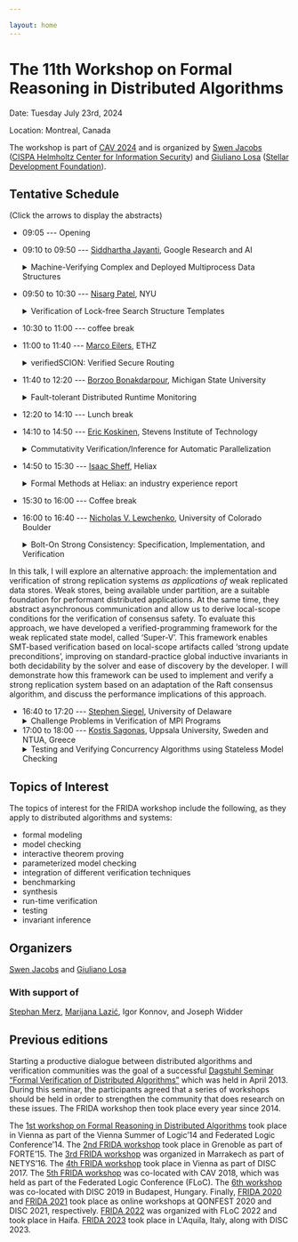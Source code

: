 ```yaml
---

layout: home
---
```



# The 11th Workshop on Formal Reasoning in Distributed Algorithms

Date: Tuesday July 23rd, 2024

Location: Montreal, Canada

The workshop is part of [CAV 2024](https://i-cav.org/2024/) and is organized by [Swen Jacobs](https://cispa.de/en/people/swen.jacobs) ([CISPA Helmholtz Center for Information Security](https://cispa.de/)) and [Giuliano Losa](https://www.losa.fr/) ([Stellar Development Foundation](https://research.stellar.org)).

## Tentative Schedule

(Click the arrows to display the abstracts)

* 09:05 ---
 Opening
* 09:10 to 09:50 ---
 [Siddhartha Jayanti](https://sites.google.com/view/siddhartha-jayanti/research), Google Research and AI
    <details>
    <summary>Machine-Verifying Complex and Deployed Multiprocess Data Structures</summary>
    <br>
    <p>
    I will talk about machine-verifying the correctness of concurrent data structures via the universal and complete Meta-Configurations Tracking verification method for proving linearizability. We have used this method to prove algorithms with famously complex and future-dependent linearization structures and those which have been impactfully deployed in practice. We demonstrate the simplicity and power of our method by producing proofs of linearizability for the Herlihy-Wing queue and Jayanti’s single-scanner snapshot, as well as a proof of strong linearizability of the Jayanti-Tarjan union-find object, which is deployed in Google's open-source graph mining library to enable the clustering billion-scale data. All three of these proofs are machine-verified by TLAPS (the TLA+ Proof System).
    </p>
    <p>
    Bio: Siddhartha Jayanti is a Research Scientist at Google Research, Cambridge, MA. He is an algorithmist, whose work spans distributed systems, machine learning, economics and computing, security, and verification. Siddhartha earned his Ph.D. in Computer Science with a minor in Machine Learning from MIT, where he was advised by Julian Shun. He received his Master's from MIT under the guidance of Costis Daskalakis, and his Bachelor's from Princeton, where his thesis was advised by Robert Tarjan and his research on mathematics in Sanskrit was advised by Manjul Bhargava.
    </p>
    </details>
* 09:50 to 10:30 ---
 [Nisarg Patel](https://cs.nyu.edu/~nrp364/), NYU
    <details>
    <summary>Verification of Lock-free Search Structure Templates</summary>
    <br>
    <p>
    Concurrent search structures are a class of concurrent data structures that implement a key-value store. Concurrent search structures are integral components of modern software systems, yet they are notoriously difficult to design and implement. In the context of concurrency, linearizability is the accepted notion of correctness of a data structure. Verifying linearizability of concurrent search structures remains a formidable challenge due to the inherent complexity of the underlying algorithms. So far, verification of these data structures has often led to large, intricate proofs that are hard to comprehend and reuse. In this talk, we focus on lock-free concurrent search structures based on lists and skiplists. For this class of data structures, we present verification techniques that aid modularity and enable proof reuse. The resulting linearizability proofs are fully mechanized in the concurrent separation logic Iris. The proofs are modular and cover the broader design space of the underlying algorithms by parameterizing the verification over aspects such as the low-level representation of nodes and the style of data structure maintenance. As a further technical contribution, we present a mechanization of a recently proposed method for reasoning about future-dependent linearization points using hindsight arguments. The mechanization builds on Iris’ support for prophecy reasoning and user-defined ghost resources. We demonstrate that the method can help to reduce the proof effort compared to direct prophecy-based proofs.
    </p>
    </details>

* 10:30 to 11:00 ---
 coffee break

* 11:00 to 11:40 ---
 [Marco Eilers](https://www.pm.inf.ethz.ch/people/personal/meilers-pers.html), ETHZ
    <details>
    <summary>verifiedSCION: Verified Secure Routing</summary>
    <br>
    <p>
    SCION is a new Internet architecture that addresses many of the security vulnerabilities of today’s Internet. Its clean-slate design provides, among other properties, route control, failure isolation, and multi-path communication. The verifiedSCION project is an effort to formally verify the correctness and security of SCION. It aims to provide strong guarantees for the entire architecture, from the protocol design to its concrete implementation.
    The key step to achieving these guarantees is to formally connect a model of the entire SCION network, about which we can prove global properties, to correctness proofs of individual router implementations.
    This talk will give an overview of the verifiedSCION project and explain, in particular, how we extract specifications for individual components from a global model of a distributed system using refinement and decomposition, and how we then verify each component against its specification using deductive program verification in separation logic.
    </p>
    </details>
* 11:40 to 12:20 ---
 [Borzoo Bonakdarpour](http://www.cse.msu.edu/~borzoo/), Michigan State University
    <details>
    <summary>Fault-tolerant Distributed Runtime Monitoring</summary>
      <br>
      <p>
      Monitoring distributed applications that do not share a global clock is highly challenging as the monitor has to potentially deal with a combinatorial enumeration at run time. We also have every reason to believe that distributed monitors are not necessarily perfect and monitors are subject to all types of faults that normal distributed processes are. In this talk, I will present our results on runtime verification of distributed systems. We make a practical assumption that the distributed system under scrutiny is augmented with a clock synchronization algorithm that guarantees bounded clock skew among all processes. Second, we do not make any assumption about the structure of the formal specification under inspection. We introduce a set of distributed monitoring algorithms by employing SMT-solving that range over discrete distributed systems such as databases to cyber-physical systems such as network of autonomous vehicles. I will also present real-world case studies and demonstrate that scalable online monitoring of distributed applications is within our reach.
      </p>
    </details>

* 12:20 to 14:10 ---
 Lunch break

* 14:10 to 14:50 ---
 [Eric Koskinen](https://www.erickoskinen.com/#/), Stevens Institute of Technology
    <details>
    <summary>Commutativity Verification/Inference for Automatic Parallelization</summary>
    </details>

* 14:50 to 15:30 ---
 [Isaac Sheff](https://isaacsheff.com/), Heliax
    <details>
    <summary>Formal Methods at Heliax: an industry experience report</summary>
    <br>
    <p>
    History is littered with examples where distributed applications suffer because the underlying infrastructure is running flawed protocols or implementations. Heliax is a public goods lab building software for running distributed systems infrastructure to increase flexibility and security of applications. This talk reviews our experiences at Heliax, in particular how we integrate formal methods into our infrastructure software design process. The talk focuses on implementation plans for Heterogeneous Paxos, a consensus algorithm with complex trust assumptions, wherein different parties make different assumptions about who can fail and how. It also explains  our motivations for using formal methods, reports on our experiences with tools (including TLA⁺, TLAPS and Isabelle/HOL), and includes a “wish-list” of features that, in our experience, would maximize the impact of a formal verification tool.
    </p>
    </details>

* 15:30 to 16:00 ---
 Coffee break

* 16:00 to 16:40 ---
 [Nicholas V. Lewchenko](https://www.octalsrc.org/research), University of Colorado Boulder
    <details>
    <summary>Bolt-On Strong Consistency: Specification, Implementation, and Verification</summary>
    <br>
    <p>
    Strongly-consistent replicated data stores are a popular foundation for many kinds of online services, but their implementations are very complex. Strong replication is not ‘available’ under network partitions, and so achieving a functional degree of fault-tolerance requires correctly implementing ‘consensus algorithms’ like Raft and Paxos. These algorithms are notoriously difficult to reason about, and many data stores implement custom variations to support unique performance tradeoffs, presenting an opportunity for automated verification tools. Unfortunately, existing tools that have been applied to distributed consensus demand too much developer effort, a problem stemming from the low-level programming model in which consensus and strong replication are implemented—asynchronous message passing—which thwarts decidable automation by exposing the details of communication and the structure of the distributed network.
    </p>
    <p>
In this talk, I will explore an alternative approach: the implementation and verification of strong replication systems *as applications of* weak replicated data stores. Weak stores, being available under partition, are a suitable foundation for performant distributed applications. At the same time, they abstract asynchronous communication and allow us to derive local-scope conditions for the verification of consensus safety. To evaluate this approach, we have developed a verified-programming framework for the weak replicated state model, called ‘Super-V’. This framework enables SMT-based verification based on local-scope artifacts called ‘strong update preconditions’, improving on standard-practice global inductive invariants in both decidability by the solver and ease of discovery by the developer. I will demonstrate how this framework can be used to implement and verify a strong replication system based on an adaptation of the Raft consensus algorithm, and discuss the performance implications of this approach.
    </p>
    </details>
* 16:40 to 17:20 ---
 [Stephen Siegel](https://vsl.cis.udel.edu/siegel.html), University of Delaware
    <details>
    <summary>Challenge Problems in Verification of MPI Programs</summary>
    <br>
    <p>
    MPI (Message Passing Interface) is the standard interface for writing distributed-memory parallel programs for scientific and high performance computing.   While MPI is a large library, the core functions, which suffice for expressing most algorithms, provide a simple interface with well-behaved properties, e.g., messages are never dropped and message order is preserved.  One of the main challenges in scientific computing is the mechanistic verification of programs written in C, C++, or Fortran and using MPI.   There has been some success in verifying such programs within small bounds on the number of processes, using model checking and symbolic execution techniques.  There has also been work on parameterized verification of these programs.  In this talk I will summarize MPI and show some examples of what has been accomplished so far, as well as examples for which current verification technology is insufficient.  Can ideas from distributed system verification help us solve these problems?
    </p>
    </details>
* 17:00 to 18:00 ---
 [Kostis Sagonas](https://www.ece.ntua.gr/en/staff/77), Uppsala University, Sweden and NTUA, Greece
    <details>
    <summary>Testing and Verifying Concurrency Algorithms using Stateless Model Checking</summary>
    </details>
<!-- * [Giuliano Losa](https://www.losa.fr), Stellar Development Foundation
    <details>
    <summary>From Federated Byzantine Agreement to 3-valued logic</summary>
    </details> -->

## Topics of Interest

The topics of interest for the FRIDA workshop include the following, as they apply to distributed algorithms and systems:

* formal modeling
* model checking
* interactive theorem proving
* parameterized model checking
* integration of different verification techniques
* benchmarking
* synthesis
* run-time verification
* testing
* invariant inference

## Organizers

[Swen Jacobs](https://cispa.de/en/people/swen.jacobs) and [Giuliano Losa](https://www.losa.fr/)

### With support of

[Stephan Merz](https://members.loria.fr/Stephan.Merz/), [Marijana Lazić](https://www.cs.cit.tum.de/tcs/personen/marijana-lazic/#c26286), Igor Konnov, and Joseph Widder

## Previous editions

Starting a productive dialogue between distributed algorithms and verification communities was the goal of a successful [Dagstuhl Seminar “Formal Verification of Distributed Algorithms”](https://www.dagstuhl.de/en/program/calendar/semhp/?semnr=13141) which was held in April 2013. During this seminar, the participants agreed that a series of workshops should be held in order to strengthen the community that does research on these issues.
The FRIDA workshop then took place every year since 2014.

The [1st workshop on Formal Reasoning in Distributed
Algorithms](https://easychair.org/smart-program/VSL2014/FRIDA-index.html) took
place in Vienna as part of the Vienna Summer of Logic’14 and Federated Logic
Conference’14. The [2nd FRIDA
workshop](http://discotec2015.inria.fr/workshops/frida-2015/) took place in
Grenoble as part of FORTE’15. The [3rd FRIDA
workshop](https://forsyte.at/events/frida2016/) was organized in Marrakech as
part of NETYS’16. The [4th FRIDA
workshop](https://forsyte.at/events/frida2017/) took place in Vienna as part of
DISC 2017. The [5th FRIDA workshop](https://forsyte.at/events/frida2018/) was
co-located with CAV 2018, which was held as part of the Federated Logic
Conference (FLoC). The [6th
workshop](https://team.inria.fr/veridis/events/frida2019/) was co-located with
DISC 2019 in Budapest, Hungary.
Finally, [FRIDA 2020](https://frida2020.galois.com/) and [FRIDA 2021](https://frida-2021.github.io) took place as online workshops at QONFEST
2020 and DISC 2021, respectively.
[FRIDA 2022](https://frida-2022.github.io) was organized with FLoC 2022 and took place in Haifa.
[FRIDA 2023](https://frida-2023.github.io) took place in L'Aquila, Italy, along with DISC 2023.
